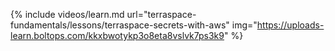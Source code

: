 {% include videos/learn.md
     url="terraspace-fundamentals/lessons/terraspace-secrets-with-aws"
     img="https://uploads-learn.boltops.com/kkxbwotykp3o8eta8vslvk7ps3k9" %}